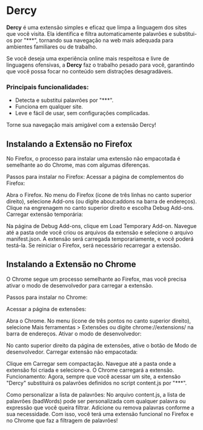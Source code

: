 # Dercy

__Dercy__ é uma extensão simples e eficaz que limpa a linguagem dos sites que você visita. Ela identifica e filtra automaticamente palavrões e substitui-os por "***", tornando sua navegação na web mais adequada para ambientes familiares ou de trabalho.

Se você deseja uma experiência online mais respeitosa e livre de linguagens ofensivas, a __Dercy__ faz o trabalho pesado para você, garantindo que você possa focar no conteúdo sem distrações desagradáveis.

### Principais funcionalidades:

* Detecta e substitui palavrões por "***".
* Funciona em qualquer site.
* Leve e fácil de usar, sem configurações complicadas.

Torne sua navegação mais amigável com a extensão Dercy!

## Instalando a Extensão no Firefox

No Firefox, o processo para instalar uma extensão não empacotada é semelhante ao do Chrome, mas com algumas diferenças.

Passos para instalar no Firefox:
Acessar a página de complementos do Firefox:

Abra o Firefox.
No menu do Firefox (ícone de três linhas no canto superior direito), selecione Add-ons (ou digite about:addons na barra de endereços).
Clique na engrenagem no canto superior direito e escolha Debug Add-ons.
Carregar extensão temporária:

Na página de Debug Add-ons, clique em Load Temporary Add-on.
Navegue até a pasta onde você criou os arquivos da extensão e selecione o arquivo manifest.json.
A extensão será carregada temporariamente, e você poderá testá-la. Se reiniciar o Firefox, será necessário recarregar a extensão.

## Instalando a Extensão no Chrome

O Chrome segue um processo semelhante ao Firefox, mas você precisa ativar o modo de desenvolvedor para carregar a extensão.

Passos para instalar no Chrome:

Acessar a página de extensões:

Abra o Chrome.
No menu (ícone de três pontos no canto superior direito), selecione Mais ferramentas > Extensões ou digite chrome://extensions/ na barra de endereços.
Ativar o modo de desenvolvedor:

No canto superior direito da página de extensões, ative o botão de Modo de desenvolvedor.
Carregar extensão não empacotada:

Clique em Carregar sem compactação.
Navegue até a pasta onde a extensão foi criada e selecione-a. O Chrome carregará a extensão.
Funcionamento:
Agora, sempre que você acessar um site, a extensão "Dercy" substituirá os palavrões definidos no script content.js por "***".

Como personalizar a lista de palavrões:
No arquivo content.js, a lista de palavrões (badWords) pode ser personalizada com qualquer palavra ou expressão que você queira filtrar. Adicione ou remova palavras conforme a sua necessidade.
Com isso, você terá uma extensão funcional no Firefox e no Chrome que faz a filtragem de palavrões!
